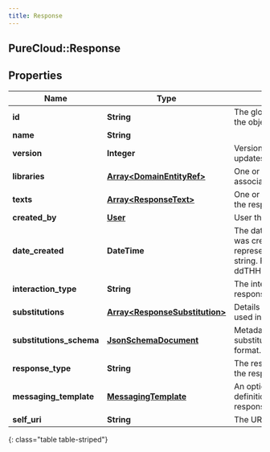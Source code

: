 ```yaml
---
title: Response
---
```

## PureCloud::Response

## Properties

|Name | Type | Description | Notes|
|------------ | ------------- | ------------- | -------------|
| **id** | **String** | The globally unique identifier for the object. | [optional] |
| **name** | **String** |  | [optional] |
| **version** | **Integer** | Version number required for updates. | [optional] |
| **libraries** | [**Array&lt;DomainEntityRef&gt;**](DomainEntityRef.html) | One or more libraries response is associated with. | |
| **texts** | [**Array&lt;ResponseText&gt;**](ResponseText.html) | One or more texts associated with the response. | |
| **created_by** | [**User**](User.html) | User that created the response | [optional] |
| **date_created** | **DateTime** | The date and time the response was created. Date time is represented as an ISO-8601 string. For example: yyyy-MM-ddTHH:mm:ss.SSSZ | [optional] |
| **interaction_type** | **String** | The interaction type for this response. | [optional] |
| **substitutions** | [**Array&lt;ResponseSubstitution&gt;**](ResponseSubstitution.html) | Details about any text substitutions used in the texts for this response. | [optional] |
| **substitutions_schema** | [**JsonSchemaDocument**](JsonSchemaDocument.html) | Metadata about the text substitutions in json schema format. | [optional] |
| **response_type** | **String** | The response type represented by the response. | [optional] |
| **messaging_template** | [**MessagingTemplate**](MessagingTemplate.html) | An optional messaging template definition for responseType.MessagingTemplate. | [optional] |
| **self_uri** | **String** | The URI for this object | [optional] |
{: class="table table-striped"}



